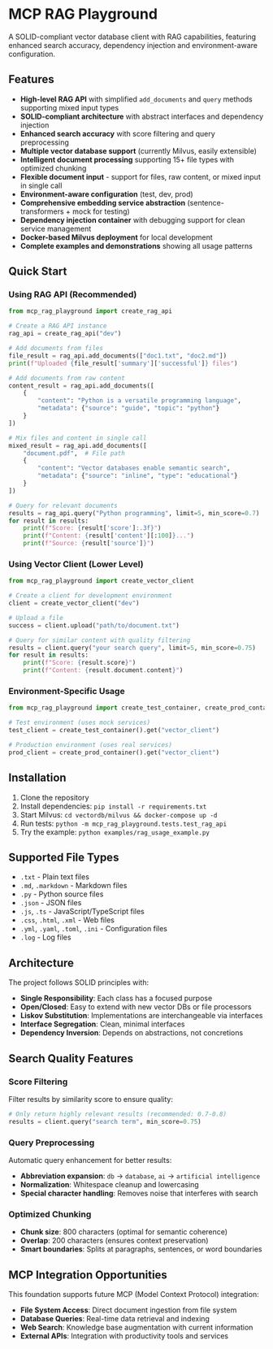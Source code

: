 # MCP RAG Playground

A SOLID-compliant vector database client with RAG capabilities, featuring enhanced search accuracy, dependency injection and environment-aware configuration.

## Features

- **High-level RAG API** with simplified `add_documents` and `query` methods supporting mixed input types
- **SOLID-compliant architecture** with abstract interfaces and dependency injection
- **Enhanced search accuracy** with score filtering and query preprocessing
- **Multiple vector database support** (currently Milvus, easily extensible)
- **Intelligent document processing** supporting 15+ file types with optimized chunking
- **Flexible document input** - support for files, raw content, or mixed input in single call
- **Environment-aware configuration** (test, dev, prod)
- **Comprehensive embedding service abstraction** (sentence-transformers + mock for testing)
- **Dependency injection container** with debugging support for clean service management
- **Docker-based Milvus deployment** for local development
- **Complete examples and demonstrations** showing all usage patterns

## Quick Start

### Using RAG API (Recommended)

```python
from mcp_rag_playground import create_rag_api

# Create a RAG API instance
rag_api = create_rag_api("dev")

# Add documents from files
file_result = rag_api.add_documents(["doc1.txt", "doc2.md"])
print(f"Uploaded {file_result['summary']['successful']} files")

# Add documents from raw content
content_result = rag_api.add_documents([
    {
        "content": "Python is a versatile programming language",
        "metadata": {"source": "guide", "topic": "python"}
    }
])

# Mix files and content in single call
mixed_result = rag_api.add_documents([
    "document.pdf",  # File path
    {
        "content": "Vector databases enable semantic search",
        "metadata": {"source": "inline", "type": "educational"}
    }
])

# Query for relevant documents
results = rag_api.query("Python programming", limit=5, min_score=0.7)
for result in results:
    print(f"Score: {result['score']:.3f}")
    print(f"Content: {result['content'][:100]}...")
    print(f"Source: {result['source']}")
```

### Using Vector Client (Lower Level)

```python
from mcp_rag_playground import create_vector_client

# Create a client for development environment
client = create_vector_client("dev")

# Upload a file
success = client.upload("path/to/document.txt")

# Query for similar content with quality filtering
results = client.query("your search query", limit=5, min_score=0.75)
for result in results:
    print(f"Score: {result.score}")
    print(f"Content: {result.document.content}")
```

### Environment-Specific Usage

```python
from mcp_rag_playground import create_test_container, create_prod_container

# Test environment (uses mock services)
test_client = create_test_container().get("vector_client")

# Production environment (uses real services)
prod_client = create_prod_container().get("vector_client")
```

## Installation

1. Clone the repository
2. Install dependencies: `pip install -r requirements.txt`
3. Start Milvus: `cd vectordb/milvus && docker-compose up -d`
4. Run tests: `python -m mcp_rag_playground.tests.test_rag_api`
5. Try the example: `python examples/rag_usage_example.py`

## Supported File Types

- `.txt` - Plain text files
- `.md`, `.markdown` - Markdown files  
- `.py` - Python source files
- `.json` - JSON files
- `.js`, `.ts` - JavaScript/TypeScript files
- `.css`, `.html`, `.xml` - Web files
- `.yml`, `.yaml`, `.toml`, `.ini` - Configuration files
- `.log` - Log files

## Architecture

The project follows SOLID principles with:

- **Single Responsibility**: Each class has a focused purpose
- **Open/Closed**: Easy to extend with new vector DBs or file processors
- **Liskov Substitution**: Implementations are interchangeable via interfaces
- **Interface Segregation**: Clean, minimal interfaces
- **Dependency Inversion**: Depends on abstractions, not concretions

## Search Quality Features

### Score Filtering
Filter results by similarity score to ensure quality:
```python
# Only return highly relevant results (recommended: 0.7-0.8)
results = client.query("search term", min_score=0.75)
```

### Query Preprocessing
Automatic query enhancement for better results:
- **Abbreviation expansion**: `db` → `database`, `ai` → `artificial intelligence`
- **Normalization**: Whitespace cleanup and lowercasing
- **Special character handling**: Removes noise that interferes with search

### Optimized Chunking
- **Chunk size**: 800 characters (optimal for semantic coherence)
- **Overlap**: 200 characters (ensures context preservation)
- **Smart boundaries**: Splits at paragraphs, sentences, or word boundaries

## MCP Integration Opportunities

This foundation supports future MCP (Model Context Protocol) integration:

- **File System Access**: Direct document ingestion from file system
- **Database Queries**: Real-time data retrieval and indexing
- **Web Search**: Knowledge base augmentation with current information
- **External APIs**: Integration with productivity tools and services